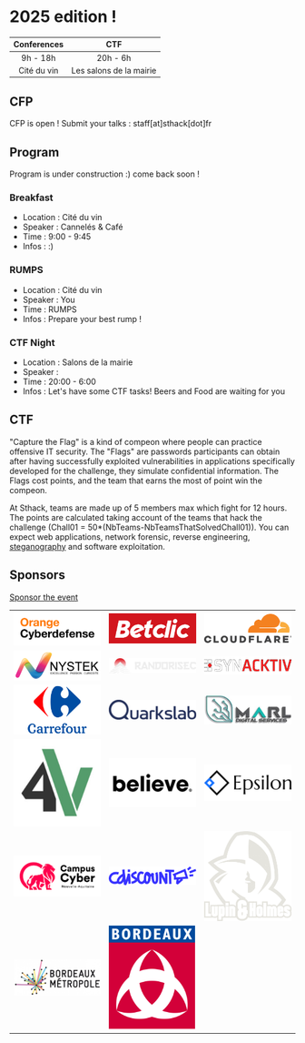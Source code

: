 # 2025 edition !

| Conferences |           CTF           |
| :---------: | :---------------------: |
|  9h - 18h   |        20h - 6h         |
| Cité du vin | Les salons de la mairie |

## CFP

CFP is open ! Submit your talks : staff[at]sthack[dot]fr

## Program

Program is under construction :) come back soon !

### Breakfast

- Location : Cité du vin
- Speaker : Cannelés & Café
- Time : 9:00 - 9:45
- Infos : :)
<!--

### Keynote

- Location : Cité du vin
- Speaker : Jeremy Fetiveau
- Time :
- Infos :

### Rétro-ingénierie de code Objective-C

- Location : Cité du vin
- Speaker :
- Time :
- Infos :

### Reversing modern mobile games

- Location : Cité du vin
- Speaker : Thomas WEBER
- Time :
- Infos : A case study of reversing a recent mobile game

### Look at the Windows named pipe

- Location : Cité du vin
- Speaker : Thomas Borot
- Time :
- Infos :

### (Pause Déjeuner)

- Location : TBD
- Speaker :
- Time : 12:15 - 14:00
- Infos :

### A look at the security model of the Trezor Safe family

- Location : Cité du vin
- Speaker : Marion Lafon & Charles Christen
- Time : 11:45 - 12:05
- Infos :

### Le risque de surveillance dans nos démocraties

- Location : Cité du vin
- Speaker : Elia Verdon & Yoann Nabat
- Time : 14:00 - 14:45
- Infos : Une présentation globale des dispositifs de surveillance en France et des risques qu'ils présentent pour nos libertés fondamentales.

### Pivoting on Evolutions

- Location : Cité du vin
- Speaker : Jared Wilson
- Time : 14:50 - 15:35
- Infos : In 2023 Mandiant released Permhash, an extensible framework to hash declared permissions to empower researchers to perform clustering, hunting, and pivoting. Permhash is currently applied to over 29 million samples. Since its release I have been using Permhash to help identify groups of functionality that are suspicious. I would like to share one highly interesting and novel permhash investigation that led to the identification of an active Android-based credential theft campaign targeting users associated with a South Asia Government and the Financial Sector. Using Permhash to perform this clustering, we identified this new malware family: SILENTSTEP. SILENTSTEP is an Android Package (APK) credential theft malware family that uses SMS for command and control. This research will include how Mandiant has closely tracked the evolutions of SILENTSTEP over the past three months and will dive into the specifics of these technical advancements - demonstrating how detection in depth can be applied to allow for persistent pursuit.

### Tesla Wallconnector

- Location : Cité du vin
- Speaker :
- Time : 15:40 - 16:25
- Infos : -->

### RUMPS

- Location : Cité du vin
- Speaker : You
- Time : RUMPS
- Infos : Prepare your best rump !

### CTF Night

- Location : Salons de la mairie
- Speaker :
- Time : 20:00 - 6:00
- Infos : Let's have some CTF tasks! Beers and Food are waiting for you

## CTF

"Capture the Flag" is a kind of compeon where people can practice offensive IT security. The "Flags" are passwords participants can obtain after having successfully exploited vulnerabilities in applications specifically developed for the challenge, they simulate confidential information. The Flags cost points, and the team that earns the most of point win the compeon.

At Sthack, teams are made up of 5 members max which fight for 12 hours. The points are calculated taking account of the teams that hack the challenge (Chall01 = 50\*(NbTeams-NbTeamsThatSolvedChall01)). You can expect web applications, network forensic, reverse engineering, [steganography](https://www.youtube.com/watch?v=dQw4w9WgXcQ) and software exploitation.

## Sponsors

[Sponsor the event](./Sthack%20-%20Sponsoring%202025.pdf)

<div class="table-sponsors">

|                                                                                                                                   |                                                                                               |                                                                                                         |
| --------------------------------------------------------------------------------------------------------------------------------- | --------------------------------------------------------------------------------------------- | ------------------------------------------------------------------------------------------------------- |
| <a href="https://www.orangecyberdefense.com/fr/" target="_blank">![orange](img/Orange_cyberdefense.png)</a>                       | <a href="https://www.betclic.fr/" target="_blank">![Betclic](img/Logo_Betclic_2019.png)</a>   | <a href="https://www.cloudflare.com/" target="_blank">![Cloudflare](img/Cloudflare_Logo.png)</a>        |
| <a href="https://www.nystek.com/" target="_blank">![Nystek](img/nystek.png)</a>                                                   | <a href="https://www.randorisec.fr/" target="_blank">![Randorisec](img/randorisec.png)</a>    | <a href="http://synacktiv.com/" target="_blank">![Synacktiv](img/synacktiv.png)</a>                     |
| <a href="https://www.carrefour.fr/" target="_blank">![Carrefour](img/Carrefour-Logo.png)</a>                                      | <a href="https://www.quarkslab.com/" target="_blank">![Quarkslab](img/QUARKSLAB_LOGO.png)</a> | <a href="https://marl-ds.com/" target="_blank">![Marl](img/marl.jpeg)</a>                               |
| <a href="https://hack4values.eu/" target="_blank">![hack4values](img/hack4values_logo.jpeg)</a>                                   | <a href="https://www.believe.com/" target="_blank">![Believe](img/logo-believe-black.png)</a> | <a href="https://www.epsilon-sec.com/" target="_blank">![Epsilon Sec](img/epsilon_full_320_132.png)</a> |
| <a href="https://www.campuscyber-na.fr/">![Cybercampus](img/cybercampus.png)</a>                                                  | <a href="https://www.cdiscount.com/" target="_blank">![Cdiscount](img/logo_cdiscount.png)</a> | <a href="https://www.landh.tech/" target="_blank">![Lupin & Holmes](img/landh.svg)</a>                  |
| <a href="https://www.bordeaux-metropole.fr/" target="_blank">![Bordeaux Metropole](img/logo-bordeaux-Metropole1-800x333.jpg) </a> | <a href="https://www.bordeaux.fr/" target="_blank">![Bordeaux](img/bordeaux.png)</a>          |                                                                                                         |

</div>
